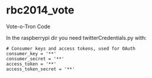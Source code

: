 rbc2014_vote
============

Vote-o-Tron Code

In the raspberrypi dir you need twitterCredentials.py with:

```
# Consumer keys and access tokens, used for OAuth
consumer_key = '**'
consumer_secret = '**'
access_token = '**'
access_token_secret = '**'
```
